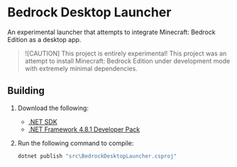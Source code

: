 # Bedrock Desktop Launcher
An experimental launcher that attempts to integrate Minecraft: Bedrock Edition as a desktop app.

> ![CAUTION]
> This project is entirely experimental!
> This project was an attempt to install Minecraft: Bedrock Edition under development mode with extremely minimal dependencies.

## Building
1. Download the following:
    - [.NET SDK](https://dotnet.microsoft.com/en-us/download)
    - [.NET Framework 4.8.1 Developer Pack](https://dotnet.microsoft.com/en-us/download/dotnet-framework/thank-you/net481-developer-pack-offline-installer)

2. Run the following command to compile:

    ```cmd
    dotnet publish "src\BedrockDesktopLauncher.csproj"
    ```